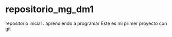 # repositorio_mg_dm1
repositorio inicial . aprendiendo a programar
Este es mi primer proyecto con git

